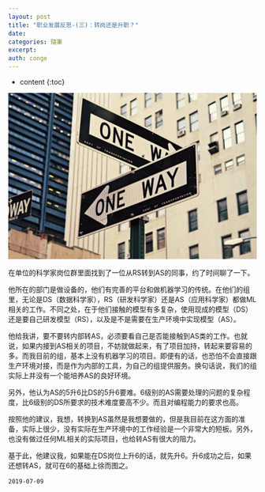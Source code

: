 ```yaml
---
layout: post
title: "职业发展反思-(三)：转岗还是升职？"
date:
categories: 隨筆
excerpt:
auth: conge
---
```

* content
{:toc}

![ ](/assets/images/隨筆/118382-a1c159c903aecf12.png)

在单位的科学家岗位群里面找到了一位从RS转到AS的同事，约了时间聊了一下。

他所在的部门是做设备的，他们有完善的平台和做机器学习的传统。在他们的组里，无论是DS（数据科学家），RS（研发科学家）还是AS（应用科学家）都做ML相关的工作。不同之处，在于他们接触的模型有多复杂，使用现成的模型（DS）还是要自己研发模型（RS），以及是不是需要在生产环境中实现模型（AS）。

他给我讲，要不要转内部转AS，必须要看自己是否能接触到AS类的工作。也就说，如果内接到AS相关的项目，不妨就做起来，有了项目加持，转起来要容易的多。而我目前的组，基本上没有机器学习的项目。即便有的话，也恐怕不会直接跟生产环境对接，而是作为内部的工具，为自己的组提供服务。换句话说，我们的组实际上并没有一个能培养AS的良好环境。

另外，他认为AS的5升6比DS的5升6要难。6级别的AS需要处理的问题的复杂程度，比6级别的DS所要求的技术难度要高不少。而且对编程能力的要求也高。

按照他的建议，我想，转换到AS虽然是我想要做的，但是我目前在这方面的准备，实际上很少，没有实际在生产环境中的工作经验是一个非常大的短板。另外，也没有做过任何ML相关的实际项目，也给转AS有很大的阻力。

基于此，他建议我，如果能在DS岗位上升6的话，就先升6。升6成功之后，如果还想转AS，就可在6的基础上徐而图之。

```
2019-07-09
```
